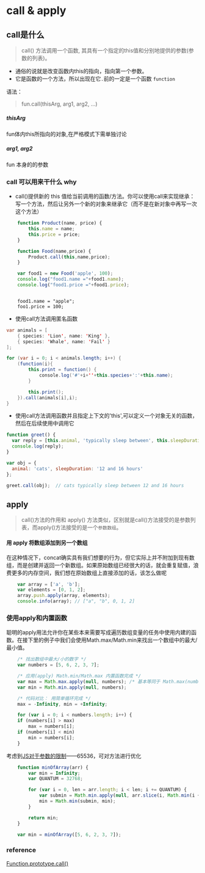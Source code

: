 # call & apply

## call是什么
> call() 方法调用一个函数, 其具有一个指定的this值和分别地提供的参数(参数的列表)。


- 通俗的说就是改变函数内this的指向，指向第一个参数。
- 它是函数的一个方法，所以出现在它`.`前的一定是一个函数 `function`

语法：

>fun.call(thisArg, arg1, arg2, ...)

##### thisArg
fun体内this所指向的对象,在严格模式下需单独讨论

##### arg1, arg2  
fun 本身的的参数

### call 可以用来干什么 why
- call()提供新的 this 值给当前调用的函数/方法。你可以使用call来实现继承：写一个方法，然后让另外一个新的对象来继承它（而不是在新对象中再写一次这个方法）
``` javascript
    function Product(name, price) {
        this.name = name;
        this.price = price;
    }

    function Food(name,price) {
        Product.call(this,name,price);
    }

    var food1 = new Food('apple', 100);
    console.log("food1.name ="+food1.name);
    console.log("food1.price ="+food1.price);

```

```

    food1.name = "apple";
    foo1.price = 100;
```

- 使用call方法调用匿名函数

``` java
var animals = [
    { species: 'Lion', name: 'King' },
    { species: 'Whale', name: 'Fail' }
];

for (var i = 0; i < animals.length; i++) {
    (function(i){
        this.print = function() {
            console.log('#'+i+''+this.species+':'+this.name);
        }

        this.print();
    }).call(animals[i],i);
}
```


- 使用call方法调用函数并且指定上下文的'this',可以定义一个对象无关的函数，然后在后续使用中调用它
```javascript
function greet() {
  var reply = [this.animal, 'typically sleep between', this.sleepDuration].join(' ');
  console.log(reply);
}

var obj = {
  animal: 'cats', sleepDuration: '12 and 16 hours'
};

greet.call(obj);  // cats typically sleep between 12 and 16 hours
```


## apply

> call()方法的作用和 apply() 方法类似，区别就是call()方法接受的是参数列表，而apply()方法接受的是一个`参数数组`。

#### 用 apply 将数组添加到另一个数组
在这种情况下，concat确实具有我们想要的行为，但它实际上并不附加到现有数组，而是创建并返回一个新数组。如果原始数组已经很大的话，就会重复赋值，浪费更多的内存空间，我们想在原始数组上直接添加的话，该怎么做呢
``` javascript
    var array = ['a', 'b'];
    var elements = [0, 1, 2];
    array.push.apply(array, elements);
    console.info(array); // ["a", "b", 0, 1, 2]
```

### 使用apply和内置函数
聪明的apply用法允许你在某些本来需要写成遍历数组变量的任务中使用内建的函数。在接下里的例子中我们会使用Math.max/Math.min来找出一个数组中的最大/最小值。
``` javascript
    /* 找出数组中最大/小的数字 */
    var numbers = [5, 6, 2, 3, 7];

    /* 应用(apply) Math.min/Math.max 内置函数完成 */
    var max = Math.max.apply(null, numbers); /* 基本等同于 Math.max(numbers[0], ...) 或 Math.max(5, 6, ..) */
    var min = Math.min.apply(null, numbers);

    /* 代码对比： 用简单循环完成 */
    max = -Infinity, min = +Infinity;

    for (var i = 0; i < numbers.length; i++) {
    if (numbers[i] > max)
        max = numbers[i];
    if (numbers[i] < min) 
        min = numbers[i];
    }
```

考虑到[JS对于参数的限制](https://bugs.webkit.org/show_bug.cgi?id=80797)——65536，可对方法进行优化

```javascript
    function minOfArray(arr) {
        var min = Infinity;
        var QUANTUM = 32768;

        for (var i = 0, len = arr.length; i < len; i += QUANTUM) {
            var submin = Math.min.apply(null, arr.slice(i, Math.min(i + QUANTUM, len)));
            min = Math.min(submin, min);
        }

        return min;
    }

    var min = minOfArray([5, 6, 2, 3, 7]);
```
### reference 
[Function.prototype.call()](https://developer.mozilla.org/zh-CN/docs/Web/JavaScript/Reference/Global_Objects/Function/call)